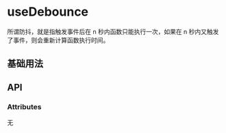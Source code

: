 # useDebounce

所谓防抖，就是指触发事件后在 n 秒内函数只能执行一次，如果在 n 秒内又触发了事件，则会重新计算函数执行时间。

## 基础用法

<preview path="../../components/sunDebounce/index.vue" title="基本使用" description="可用于防止用户快速点击按钮并多次执行函数，从而提高性能。"></preview>

## API

### Attributes

无
